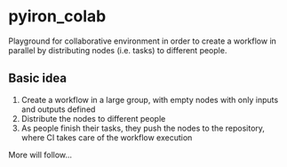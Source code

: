 # pyiron_colab

Playground for collaborative environment in order to create a workflow in parallel by distributing nodes (i.e. tasks) to different people.

## Basic idea

1. Create a workflow in a large group, with empty nodes with only inputs and outputs defined
2. Distribute the nodes to different people
3. As people finish their tasks, they push the nodes to the repository, where CI takes care of the workflow execution

More will follow...

